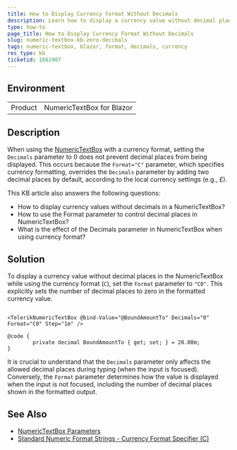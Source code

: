 ```yaml
---
title: How to Display Currency Format Without Decimals
description: Learn how to display a currency value without decimal places in a Blazor NumericTextBox by adjusting the Format and Decimals parameters.
type: how-to
page_title: How to Display Currency Format Without Decimals
slug: numeric-textbox-kb-zero-decimals
tags: numeric-textbox, blazor, format, decimals, currency
res_type: kb
ticketid: 1661907
---
```


## Environment
<table>
	<tbody>
		<tr>
			<td>Product</td>
			<td>NumericTextBox for Blazor</td>
		</tr>
	</tbody>
</table>

## Description

When using the [NumericTextBox](slug://components/numerictextbox/overview) with a currency format, setting the `Decimals` parameter to 0 does not prevent decimal places from being displayed. This occurs because the `Format="C"` parameter, which specifies currency formatting, overrides the `Decimals` parameter by adding two decimal places by default, according to the local currency settings (e.g., £).

This KB article also answers the following questions:
- How to display currency values without decimals in a NumericTextBox?
- How to use the Format parameter to control decimal places in NumericTextBox?
- What is the effect of the Decimals parameter in NumericTextBox when using currency format?

## Solution

To display a currency value without decimal places in the NumericTextBox while using the currency format (`C`), set the `Format` parameter to `"C0"`. This explicitly sets the number of decimal places to zero in the formatted currency value.

````RAZOR

<TelerikNumericTextBox @bind-Value="@BoundAmountTo" Decimals="0" Format="C0" Step="1m" />

@code {
        private decimal BoundAmountTo { get; set; } = 20.00m;
}

````

It is crucial to understand that the `Decimals` parameter only affects the allowed decimal places during typing (when the input is focused). Conversely, the `Format` parameter determines how the value is displayed when the input is not focused, including the number of decimal places shown in the formatted output.

## See Also

- [NumericTextBox Parameters](slug://components/numerictextbox/overview#numeric-textbox-parameters)
- [Standard Numeric Format Strings - Currency Format Specifier (C)](https://learn.microsoft.com/en-us/dotnet/standard/base-types/standard-numeric-format-strings#currency-format-specifier-c)

